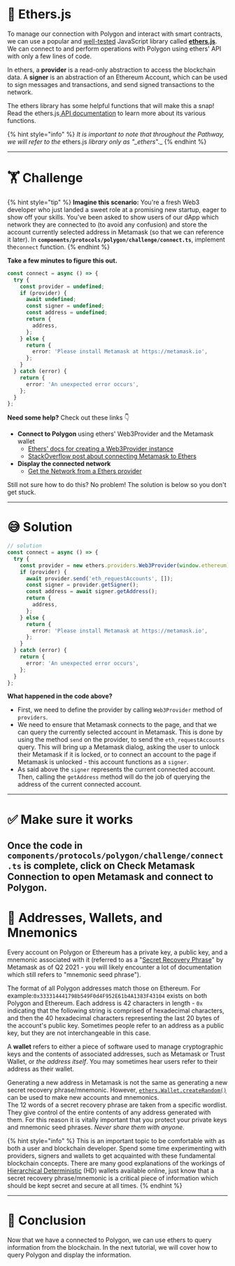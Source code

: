 # 🤔 Ethers.js

To manage our connection with Polygon and interact with smart contracts, we can use a popular and [well-tested](https://docs.ethers.io/v5/testing/) JavaScript library called [**ethers.js**](https://docs.ethers.io/v5/api/). We can connect to and perform operations with Polygon using ethers' API with only a few lines of code.

In ethers, a **provider** is a read-only abstraction to access the blockchain data. A **signer** is an abstraction of an Ethereum Account, which can be used to sign messages and transactions, and send signed transactions to the network.

The ethers library has some helpful functions that will make this a snap! Read the ethers.js[ API documentation](https://docs.ethers.io/v5/api/) to learn more about its various functions.

{% hint style="info" %}
_It is important to note that throughout the Pathway, we will refer to the_ ethers.js _library only as "\_ethers_".\_
{% endhint %}

---

# 🏋️ Challenge

{% hint style="tip" %}
**Imagine this scenario:** You're a fresh Web3 developer who just landed a sweet role at a promising new startup, eager to show off your skills. You've been asked to show users of our dApp which network they are connected to (to avoid any confusion) and store the account currently selected address in Metamask (so that we can reference it later). In **`components/protocols/polygon/challenge/connect.ts`**, implement the`connect` function.
{% endhint %}

**Take a few minutes to figure this out.**

```typescript
const connect = async () => {
  try {
    const provider = undefined;
    if (provider) {
      await undefined;
      const signer = undefined;
      const address = undefined;
      return {
        address,
      };
    } else {
      return {
        error: 'Please install Metamask at https://metamask.io',
      };
    }
  } catch (error) {
    return {
      error: 'An unexpected error occurs',
    };
  }
};
```

**Need some help?** Check out these links 👇

- **Connect to Polygon** using ethers' Web3Provider and the Metamask wallet
  - [Ethers' docs for creating a Web3Provider instance](https://docs.ethers.io/v5/api/providers/other/#Web3Provider)
  - [StackOverflow post about connecting Metamask to Ethers](https://stackoverflow.com/questions/60785630/how-to-connect-ethers-js-with-metamask)
- **Display the connected network**
  - [Get the Network from a Ethers provider](https://docs.ethers.io/v5/api/providers/)

Still not sure how to do this? No problem! The solution is below so you don't get stuck.

---

# 😅 Solution

```typescript
// solution
const connect = async () => {
  try {
    const provider = new ethers.providers.Web3Provider(window.ethereum);
    if (provider) {
      await provider.send('eth_requestAccounts', []);
      const signer = provider.getSigner();
      const address = await signer.getAddress();
      return {
        address,
      };
    } else {
      return {
        error: 'Please install Metamask at https://metamask.io',
      };
    }
  } catch (error) {
    return {
      error: 'An unexpected error occurs',
    };
  }
};
```

**What happened in the code above?**

- First, we need to define the provider by calling `Web3Provider` method of `providers`.
- We need to ensure that Metamask connects to the page, and that we can query the currently selected account in Metamask. This is done by using the method `send` on the provider, to send the `eth_requestAccounts` query. This will bring up a Metamask dialog, asking the user to unlock their Metamask if it is locked, or to connect an account to the page if Metamask is unlocked - this account functions as a `signer`.
- As said above the `signer` represents the current connected account. Then, calling the `getAddress` method will do the job of querying the address of the current connected account.

---

# ✅ Make sure it works

## Once the code in `components/protocols/polygon/challenge/connect.ts` is complete, click on **Check Metamask Connection** to open Metamask and connect to Polygon.

# 🔐 Addresses, Wallets, and Mnemonics

Every account on Polygon or Ethereum has a private key, a public key, and a mnemonic associated with it (referred to as a "[Secret Recovery Phrase](https://community.metamask.io/t/what-is-a-secret-recovery-phrase-and-how-to-keep-your-crypto-wallet-secure/3440)" by Metamask as of Q2 2021 - you will likely encounter a lot of documentation which still refers to "mnemonic seed phrase").

The format of all Polygon addresses match those on Ethereum. For example:`0x333314441798b549F0d4F952E61b4A1383F43104` exists on both Polygon and Ethereum. Each address is 42 characters in length - `0x` indicating that the following string is comprised of hexadecimal characters, and then the 40 hexadecimal characters representing the last 20 bytes of the account's public key. Sometimes people refer to an address as a public key, but they are not interchangeable in this case.

A **wallet** refers to either a piece of software used to manage cryptographic keys and the contents of associated addresses, such as Metamask or Trust Wallet, or _the address itself_. You may sometimes hear users refer to their address as their wallet.

Generating a new address in Metamask is not the same as generating a new secret recovery phrase/mnemonic. However, [`ethers.Wallet.createRandom()`](https://docs.ethers.io/v5/api/signer/#Wallet-createRandom) can be used to make new accounts and mnemonics.  
The 12 words of a secret recovery phrase are taken from a specific wordlist. They give control of the entire contents of any address generated with them. For this reason it is vitally important that you protect your private keys and mnemonic seed phrases. _Never share them with anyone_.

{% hint style="info" %}
This is an important topic to be comfortable with as both a user and blockchain developer. Spend some time experimenting with providers, signers and wallets to get acquainted with these fundamental blockchain concepts. There are many good explanations of the workings of [Hierarchical Deterministic](https://weteachblockchain.org/courses/bitcoin-for-developers/3/hd-wallets) (HD) wallets available online, just know that a secret recovery phrase/mnemonic is a critical piece of information which should be kept secret and secure at all times.
{% endhint %}

---

# 🏁 Conclusion

Now that we have a connected to Polygon, we can use ethers to query information from the blockchain. In the next tutorial, we will cover how to query Polygon and display the information.
